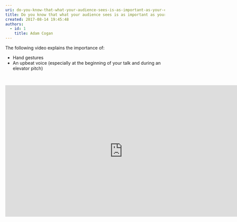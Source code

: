 ```yaml
---
uri: do-you-know-that-what-your-audience-sees-is-as-important-as-your-content
title: Do you know that what your audience sees is as important as your content?
created: 2017-08-14 19:45:48
authors:
  - id: 1
    title: Adam Cogan
---
```





<span class='intro'> The following&#160;​​video explains the importance of&#58;<br><ul><li>Hand gestures<br></li><li>An upbeat voice (especially at the beginning of your talk and during an elevator pitch)<br></li></ul> </span>

<p>​​​</p><div class="ms-rtestate-read ms-rte-embedcode ms-rte-embedil ms-rtestate-notify s4-wpActive"><iframe width="740" height="416" src="https&#58;//www.youtube.com/embed/wmlzri690-0" frameborder="0"></iframe>&#160;</div><p><br><br></p>


